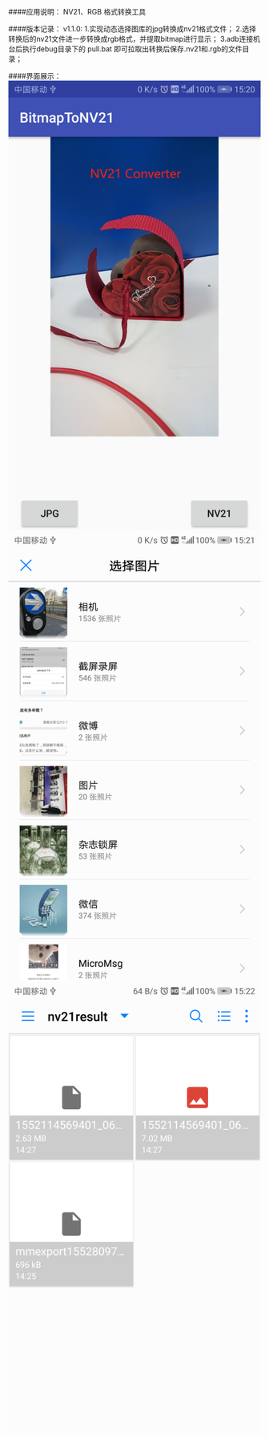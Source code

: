 ####应用说明：
NV21、RGB 格式转换工具

####版本记录：
v1.1.0: 1.实现动态选择图库的jpg转换成nv21格式文件；
        2.选择转换后的nv21文件进一步转换成rgb格式，并提取bitmap进行显示；
        3.adb连接机台后执行debug目录下的 pull.bat 即可拉取出转换后保存.nv21和.rgb的文件目录；

####界面展示：
![欢迎界面](https://github.com/dragonforgithub/BitmapToNV21/blob/master/welcome.png)
![选择jpg文件显示并转换成nv21格式](https://github.com/dragonforgithub/BitmapToNV21/blob/master/select_jpg.png)
![选择nv21文件转换成rgb格式并显示](https://github.com/dragonforgithub/BitmapToNV21/blob/master/select_nv21.png)

